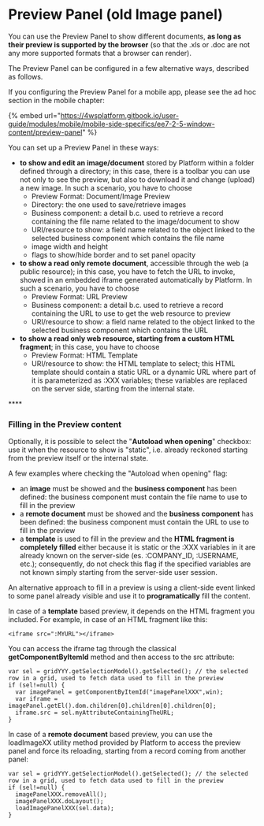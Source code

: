 # Preview Panel \(old Image panel\)

You can use the Preview Panel to show different documents, **as long as their preview is supported by the browser** \(so that the .xls or .doc are not any more supported formats that a browser can render\).

The Preview Panel can be configured in a few alternative ways, described as follows. 

If you configuring the Preview Panel for a mobile app, please see the ad hoc section in the mobile chapter:

{% embed url="https://4wsplatform.gitbook.io/user-guide/modules/mobile/mobile-side-specifics/ee7-2-5-window-content/preview-panel" %}

You can set up a Preview Panel in these ways:

* **to show and edit an image/document** stored by Platform within a folder defined through a directory; in this case, there is a toolbar you can use not only to see the preview, but also to download it and change \(upload\) a new image. In such a scenario, you have to choose 
  * Preview Format: Document/Image Preview
  * Directory: the one used to save/retrieve images
  * Business component: a detail b.c. used to retrieve a record containing the file name related to the image/document to show
  * URI/resource to show: a field name related to the object linked to the selected business component which contains the file name
  * image width and height
  * flags to show/hide border and to set panel opacity
* **to show a read only remote document**, accessible through the web \(a public resource\); in this case, you have to fetch the URL to invoke, showed in an embedded iframe generated automatically by Platform. In such a scenario, you have to choose 
  * Preview Format: URL Preview
  * Business component: a detail b.c. used to retrieve a record containing the URL to use to get the web resource to preview
  * URI/resource to show: a field name related to the object linked to the selected business component which contains the URL
* **to show a read only web resource, starting from a custom HTML fragment**; in this case, you have to choose 
  * Preview Format: HTML Template
  * URI/resource to show: the HTML template to select; this HTML template should contain a static URL or a dynamic URL where part of it is parameterized as :XXX variables; these variables are replaced on the server side, starting from the internal state.

\*\*\*\*

### **Filling in the Preview content**

Optionally, it is possible to select the "**Autoload when opening**" checkbox: use it when the resource to show is "static", i.e. already reckoned starting from the preview itself or the internal state. 

A few examples where checking the "Autoload when opening" flag:

* an **image** must be showed and the **business component** has been defined: the business component must contain the file name to use to fill in the preview
* a **remote document** must be showed and the **business component** has been defined: the business component must contain the URL to use to fill in the preview
* a **template** is used to fill in the preview and the **HTML fragment is completely filled** either because it is static or the :XXX variables in it are already known on the server-side \(es. :COMPANY\_ID, :USERNAME, etc.\); consequently, do not check this flag if the specified variables are not known simply starting from the server-side user session.

An alternative approach to fill in a preview is using a client-side event linked to some panel already visible and use it to **programatically** fill the content.

In case of a **template** based preview, it depends on the HTML fragment you included. For example, in case of an HTML fragment like this:

```text
<iframe src=":MYURL"></iframe>
```

You can access the iframe tag through the classical **getComponentByItemId** method and then access to the src attribute:

```text
var sel = gridYYY.getSelectionModel().getSelected(); // the selected row in a grid, used to fetch data used to fill in the preview
if (sel!=null) {
  var imagePanel = getComponentByItemId("imagePanelXXX",win);
  var iframe = imagePanel.getEl().dom.children[0].children[0].children[0];
  iframe.src = sel.myAttributeContainingTheURL;
}
```



In case of a **remote document** based preview, you can use the loadImageXX utility method provided by Platform to access the preview panel and force its reloading, starting from a record coming from another panel:

```text
var sel = gridYYY.getSelectionModel().getSelected(); // the selected row in a grid, used to fetch data used to fill in the preview
if (sel!=null) {
  imagePanelXXX.removeAll();
  imagePanelXXX.doLayout();
  loadImagePanelXXX(sel.data);
}
```



